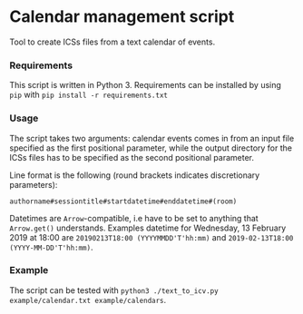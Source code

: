 # Calendar management script

Tool to create ICSs files from a text calendar of events.

### Requirements

This script is written in Python 3. Requirements can be installed by using `pip` with `pip install -r requirements.txt`

### Usage

The script takes two arguments: calendar events comes in from an input file specified as the first positional parameter, while the output directory for the ICSs files has to be specified as the second positional parameter.

Line format is the following (round brackets indicates discretionary parameters): 

```
authorname#sessiontitle#startdatetime#enddatetime#(room)
```

Datetimes are `Arrow`-compatible, i.e have to be set to anything that `Arrow.get()` understands. Examples datetime for Wednesday, 13 February 2019 at 18:00 are `20190213T18:00 (YYYYMMDD'T'hh:mm)` and `2019-02-13T18:00 (YYYY-MM-DD'T'hh:mm)`. 

### Example

The script can be tested with `python3 ./text_to_icv.py example/calendar.txt example/calendars`.